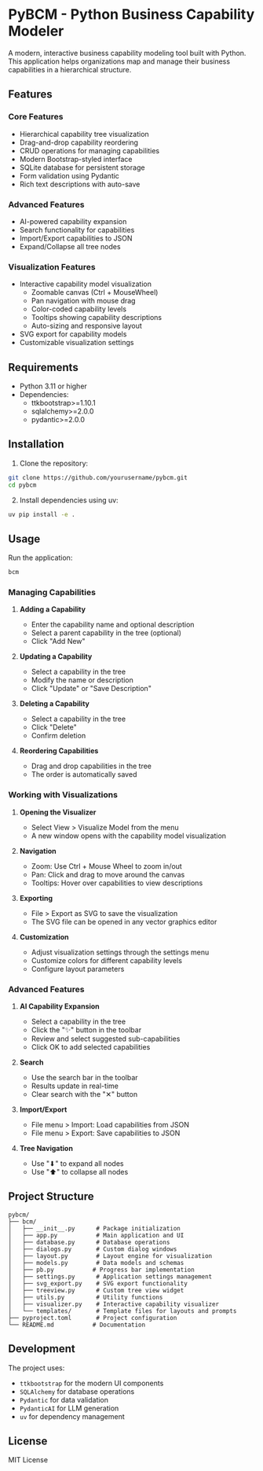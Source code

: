 # PyBCM - Python Business Capability Modeler

A modern, interactive business capability modeling tool built with Python. This application helps organizations map and manage their business capabilities in a hierarchical structure.

## Features

### Core Features
- Hierarchical capability tree visualization
- Drag-and-drop capability reordering
- CRUD operations for managing capabilities
- Modern Bootstrap-styled interface
- SQLite database for persistent storage
- Form validation using Pydantic
- Rich text descriptions with auto-save

### Advanced Features
- AI-powered capability expansion
- Search functionality for capabilities
- Import/Export capabilities to JSON
- Expand/Collapse all tree nodes

### Visualization Features
- Interactive capability model visualization
  - Zoomable canvas (Ctrl + MouseWheel)
  - Pan navigation with mouse drag
  - Color-coded capability levels
  - Tooltips showing capability descriptions
  - Auto-sizing and responsive layout
- SVG export for capability models
- Customizable visualization settings

## Requirements

- Python 3.11 or higher
- Dependencies:
  - ttkbootstrap>=1.10.1
  - sqlalchemy>=2.0.0
  - pydantic>=2.0.0

## Installation

1. Clone the repository:
```bash
git clone https://github.com/yourusername/pybcm.git
cd pybcm
```

2. Install dependencies using uv:
```bash
uv pip install -e .
```

## Usage

Run the application:
```bash
bcm
```

### Managing Capabilities

1. **Adding a Capability**
   - Enter the capability name and optional description
   - Select a parent capability in the tree (optional)
   - Click "Add New"

2. **Updating a Capability**
   - Select a capability in the tree
   - Modify the name or description
   - Click "Update" or "Save Description"

3. **Deleting a Capability**
   - Select a capability in the tree
   - Click "Delete"
   - Confirm deletion

4. **Reordering Capabilities**
   - Drag and drop capabilities in the tree
   - The order is automatically saved

### Working with Visualizations

1. **Opening the Visualizer**
   - Select View > Visualize Model from the menu
   - A new window opens with the capability model visualization

2. **Navigation**
   - Zoom: Use Ctrl + Mouse Wheel to zoom in/out
   - Pan: Click and drag to move around the canvas
   - Tooltips: Hover over capabilities to view descriptions

3. **Exporting**
   - File > Export as SVG to save the visualization
   - The SVG file can be opened in any vector graphics editor

4. **Customization**
   - Adjust visualization settings through the settings menu
   - Customize colors for different capability levels
   - Configure layout parameters

### Advanced Features

1. **AI Capability Expansion**
   - Select a capability in the tree
   - Click the "✨" button in the toolbar
   - Review and select suggested sub-capabilities
   - Click OK to add selected capabilities

2. **Search**
   - Use the search bar in the toolbar
   - Results update in real-time
   - Clear search with the "✕" button

3. **Import/Export**
   - File menu > Import: Load capabilities from JSON
   - File menu > Export: Save capabilities to JSON

4. **Tree Navigation**
   - Use "⬇" to expand all nodes
   - Use "⬆" to collapse all nodes

## Project Structure

```
pybcm/
├── bcm/
│   ├── __init__.py      # Package initialization
│   ├── app.py           # Main application and UI
│   ├── database.py      # Database operations
│   ├── dialogs.py       # Custom dialog windows
│   ├── layout.py        # Layout engine for visualization
│   ├── models.py        # Data models and schemas
│   ├── pb.py           # Progress bar implementation
│   ├── settings.py      # Application settings management
│   ├── svg_export.py    # SVG export functionality
│   ├── treeview.py      # Custom tree view widget
│   ├── utils.py         # Utility functions
│   ├── visualizer.py    # Interactive capability visualizer
│   └── templates/       # Template files for layouts and prompts
├── pyproject.toml       # Project configuration
└── README.md           # Documentation
```

## Development

The project uses:
- `ttkbootstrap` for the modern UI components
- `SQLAlchemy` for database operations
- `Pydantic` for data validation
- `PydanticAI` for LLM generation
- `uv` for dependency management

## License

MIT License

